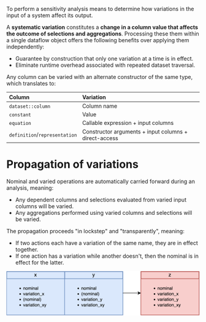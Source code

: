 To perform a sensitivity analysis means to determine how variations in the input of a system affect its output.

A **systematic variation** constitutes a __change in a column value that affects the outcome of selections and aggregations__.
Processing these them within a single dataflow object offers the following benefits over applying them independently:

- Guarantee by construction that only one variation at a time is in effect.
- Eliminate runtime overhead associated with repeated dataset traversal.

Any column can be varied with an alternate constructor of the same type, which translates to:

| Column | Variation |
| :--- | :--- |
| `dataset::column` | Column name |
| `constant` | Value |
| `equation` | Callable expression + input columns |
| `definition`/`representation` | Constructor arguments + input columns + direct-access |

# Propagation of variations

Nominal and varied operations are automatically carried forward during an analysis, meaning:

- Any dependent columns and selections evaluated from varied input columns will be varied.
- Any aggregations performed using varied columns and selections will be varied.

The propagation proceeds "in lockstep" and "transparently", meaning:

- If two actions each have a variation of the same name, they are in effect together.
- If one action has a variation while another doesn't, then the nominal is in effect for the latter.

![variation](../../assets/variation.png)